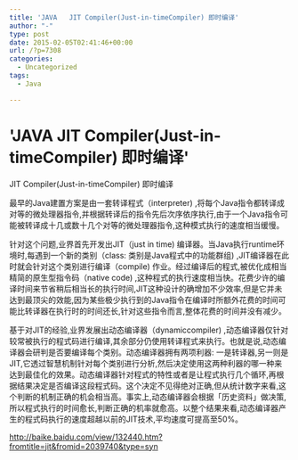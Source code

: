 ```yaml
---
title: 'JAVA   JIT Compiler(Just-in-timeCompiler) 即时编译'
author: "-"
type: post
date: 2015-02-05T02:41:46+00:00
url: /?p=7308
categories:
  - Uncategorized
tags:
  - Java

---
```

# 'JAVA   JIT Compiler(Just-in-timeCompiler) 即时编译'
JIT Compiler(Just-in-timeCompiler) 即时编译
  
最早的Java建置方案是由一套转译程式（interpreter) ,将每个Java指令都转译成对等的微处理器指令,并根据转译后的指令先后次序依序执行,由于一个Java指令可能被转译成十几或数十几个对等的微处理器指令,这种模式执行的速度相当缓慢。
  
针对这个问题,业界首先开发出JIT（just in time) 编译器。当Java执行runtime环境时,每遇到一个新的类别（class: 类别是Java程式中的功能群组) ,JIT编译器在此时就会针对这个类别进行编译（compile) 作业。经过编译后的程式,被优化成相当精简的原生型指令码（native code) ,这种程式的执行速度相当快。花费少许的编译时间来节省稍后相当长的执行时间,JIT这种设计的确增加不少效率,但是它并未达到最顶尖的效能,因为某些极少执行到的Java指令在编译时所额外花费的时间可能比转译器在执行时的时间还长,针对这些指令而言,整体花费的时间并没有减少。
  
基于对JIT的经验,业界发展出动态编译器（dynamiccompiler) ,动态编译器仅针对较常被执行的程式码进行编译,其余部分仍使用转译程式来执行。也就是说,动态编译器会研判是否要编译每个类别。动态编译器拥有两项利器: 一是转译器,另一则是JIT,它透过智慧机制针对每个类别进行分析,然后决定使用这两种利器的哪一种来达到最佳化的效果。动态编译器针对程式的特性或者是让程式执行几个循环,再根据结果决定是否编译这段程式码。这个决定不见得绝对正确,但从统计数字来看,这个判断的机制正确的机会相当高。事实上,动态编译器会根据「历史资料」做决策,所以程式执行的时间愈长,判断正确的机率就愈高。以整个结果来看,动态编译器产生的程式码执行的速度超越以前的JIT技术,平均速度可提高至50%。

http://baike.baidu.com/view/132440.htm?fromtitle=jit&fromid=2039740&type=syn